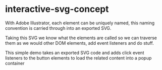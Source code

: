 # interactive-svg-concept

With Adobe Illustrator, each element can be uniquely named, this naming convention is carried through into an exported SVG. 

Taking this SVG we know what the elements are called so we can traverse them as we would other DOM elements, add event listeners and do stuff.

This simple demo takes an exported SVG code and adds click event listeners to the button elements to load the related content into a popup container